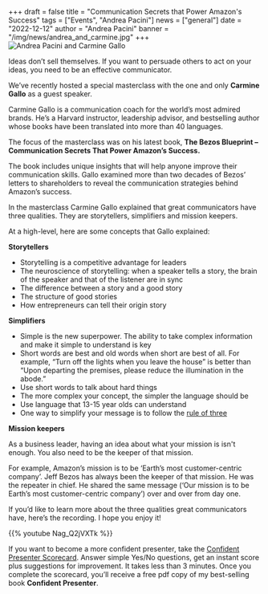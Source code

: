 +++
draft = false
title = "Communication Secrets that Power Amazon's Success"
tags = ["Events", "Andrea Pacini"]
news = ["general"]
date = "2022-12-12"
author = "Andrea Pacini"
banner = "/img/news/andrea_and_carmine.jpg"
+++
![Andrea Pacini and Carmine Gallo](/img/news/andrea_and_carmine.jpg)

Ideas don’t sell themselves. If you want to persuade others to act on your ideas, you need to be an effective communicator. 

We’ve recently hosted a special masterclass with the one and only **Carmine Gallo** as a guest speaker. 

Carmine Gallo is a communication coach for the world’s most admired brands. He’s a Harvard instructor, leadership advisor, and bestselling author whose books have been translated into more than 40 languages. 

The focus of the masterclass was on his latest book, **The Bezos Blueprint – Communication Secrets That Power Amazon’s Success.**

​​The book includes unique insights that will help anyone improve their communication skills. Gallo examined more than two decades of Bezos’ letters to shareholders to reveal the communication strategies behind Amazon’s success.

In the masterclass Carmine Gallo explained that great communicators have three qualities. They are storytellers, simplifiers and mission keepers. 

At a high-level, here are some concepts that Gallo explained: 

**Storytellers**

* Storytelling is a competitive advantage for leaders
* The neuroscience of storytelling: when a speaker tells a story, the brain of the speaker and that of the listener are in sync
* The difference between a story and a good story 
* The structure of good stories
* How entrepreneurs can tell their origin story

**Simplifiers** 

* Simple is the new superpower. The ability to take complex information and make it simple to understand is key
* Short words are best and old words when short are best of all. For example, “Turn off the lights when you leave the house” is better than “Upon departing the premises, please reduce the illumination in the abode.” 
* Use short words to talk about hard things
* The more complex your concept, the simpler the language should be
* Use language that 13-15 year olds can understand
* One way to simplify your message is to follow the [rule of three](https://www.ideasonstage.com/news/2022/08/09/2022-08-09-how-to-present-a-clear-message-to-any-audience-the-rule-of-three/)

**Mission keepers** 

As a business leader, having an idea about what your mission is isn't enough. You also need to be the keeper of that mission.

For example, Amazon’s mission is to be ‘Earth’s most customer-centric company’. Jeff Bezos has always been the keeper of that mission. He was the repeater in chief. He shared the same message (‘Our mission is to be Earth’s most customer-centric company’) over and over from day one. 

If you’d like to learn more about the three qualities great communicators have, here’s the recording. I hope you enjoy it! 

{{% youtube Nag_Q2jVXTk %}}

If you want to become a more confident presenter, take the [Confident Presenter Scorecard](https://presentationscorecard.scoreapp.com/). Answer simple Yes/No questions, get an instant score plus suggestions for improvement. It takes less than 3 minutes. Once you complete the scorecard, you’ll receive a free pdf copy of my best-selling book **Confident Presenter**.